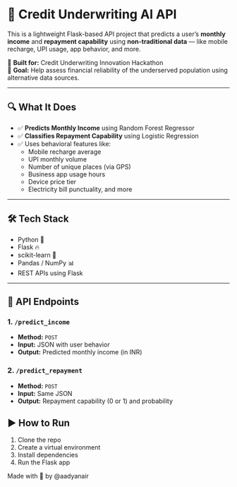 # 🧠 Credit Underwriting AI API

This is a lightweight Flask-based API project that predicts a user’s **monthly income** and **repayment capability** using **non-traditional data** — like mobile recharge, UPI usage, app behavior, and more.

🎯 **Built for:** Credit Underwriting Innovation Hackathon  
🚀 **Goal:** Help assess financial reliability of the underserved population using alternative data sources.

---

## 🔍 What It Does


- ✅ **Predicts Monthly Income** using Random Forest Regressor  
- ✅ **Classifies Repayment Capability** using Logistic Regression  
- ✅ Uses behavioral features like:
  - Mobile recharge average  
  - UPI monthly volume  
  - Number of unique places (via GPS)  
  - Business app usage hours  
  - Device price tier  
  - Electricity bill punctuality, and more

---

## 🛠️ Tech Stack

- Python 🐍  
- Flask 🔥  
- scikit-learn 🤖  
- Pandas / NumPy 📊  
- REST APIs using Flask

---

## 📡 API Endpoints

### 1. `/predict_income`  
- **Method:** `POST`  
- **Input:** JSON with user behavior  
- **Output:** Predicted monthly income (in INR)

### 2. `/predict_repayment`  
- **Method:** `POST`  
- **Input:** Same JSON  
- **Output:** Repayment capability (0 or 1) and probability



## ▶️ How to Run
1. Clone the repo
2. Create a virtual environment
3. Install dependencies
4. Run the Flask app


Made with 💖 by @aadyanair